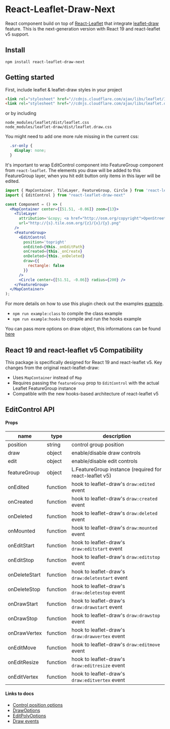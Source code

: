 # React-Leaflet-Draw-Next

React component build on top of [React-Leaflet](https://github.com/PaulLeCam/react-leaflet) that integrate [leaflet-draw](https://github.com/Leaflet/Leaflet.draw) feature. This is the next-generation version with React 19 and react-leaflet v5 support.

## Install

```
npm install react-leaflet-draw-next
```

## Getting started

First, include leaflet & leaflet-draw styles in your project
```html
<link rel="stylesheet" href="//cdnjs.cloudflare.com/ajax/libs/leaflet/1.7.1/leaflet.min.css"/>
<link rel="stylesheet" href="//cdnjs.cloudflare.com/ajax/libs/leaflet.draw/1.0.4/leaflet.draw.css"/>
```
or by including
```
node_modules/leaflet/dist/leaflet.css
node_modules/leaflet-draw/dist/leaflet.draw.css
```

You might need to add one more rule missing in the current css:
```css
  .sr-only {
    display: none;
  }
```

It's important to wrap EditControl component into FeatureGroup component from `react-leaflet`.
The elements you draw will be added to this FeatureGroup layer, when you hit edit button only items in this layer will be edited.

```jsx
import { MapContainer, TileLayer, FeatureGroup, Circle } from 'react-leaflet';
import { EditControl } from "react-leaflet-draw-next"

const Component = () => (
  <MapContainer center={[51.51, -0.06]} zoom={13}>
    <TileLayer
      attribution='&copy; <a href="http://osm.org/copyright">OpenStreetMap</a> contributors'
      url="http://{s}.tile.osm.org/{z}/{x}/{y}.png"
    />
    <FeatureGroup>
      <EditControl
        position='topright'
        onEdited={this._onEditPath}
        onCreated={this._onCreate}
        onDeleted={this._onDeleted}
        draw={{
          rectangle: false
        }}
      />
      <Circle center={[51.51, -0.06]} radius={200} />
    </FeatureGroup>
  </MapContainer>
);
```

For more details on how to use this plugin check out the examples [example](examples).
- `npm run example:class` to compile the class example
- `npm run example:hooks` to compile and run the hooks example

You can pass more options on draw object, this informations can be found [here](https://github.com/Leaflet/Leaflet.draw#user-content-example-leafletdraw-config)

## React 19 and react-leaflet v5 Compatibility

This package is specifically designed for React 19 and react-leaflet v5. Key changes from the original react-leaflet-draw:

- Uses `MapContainer` instead of `Map`
- Requires passing the `featureGroup` prop to `EditControl` with the actual Leaflet FeatureGroup instance
- Compatible with the new hooks-based architecture of react-leaflet v5

## EditControl API

#### Props

|name            |type                        |description                                           |
|----------------|----------------------------|------------------------------------------------------|
|position        |string                      |control group position                                |
|draw            |object <DrawOptions>        |enable/disable draw controls                          |
|edit            |object <EditPolyOptions>    |enable/disable edit controls                          |
|featureGroup    |object                      |L.FeatureGroup instance (required for react-leaflet v5)|
|onEdited        |function                    |hook to leaflet-draw's `draw:edited` event            |
|onCreated       |function                    |hook to leaflet-draw's `draw:created` event           |
|onDeleted       |function                    |hook to leaflet-draw's `draw:deleted` event           |
|onMounted       |function                    |hook to leaflet-draw's `draw:mounted` event           |
|onEditStart     |function                    |hook to leaflet-draw's `draw:editstart` event         |
|onEditStop      |function                    |hook to leaflet-draw's `draw:editstop` event          |
|onDeleteStart   |function                    |hook to leaflet-draw's `draw:deletestart` event       |
|onDeleteStop    |function                    |hook to leaflet-draw's `draw:deletestop` event        |
|onDrawStart     |function                    |hook to leaflet-draw's `draw:drawstart` event         |
|onDrawStop      |function                    |hook to leaflet-draw's `draw:drawstop` event          |
|onDrawVertex    |function                    |hook to leaflet-draw's `draw:drawvertex` event        |
|onEditMove      |function                    |hook to leaflet-draw's `draw:editmove` event          |
|onEditResize    |function                    |hook to leaflet-draw's `draw:editresize` event          |
|onEditVertex    |function                    |hook to leaflet-draw's `draw:editvertex` event          |

#### Links to docs

* [Control position options](http://leafletjs.com/reference.html#control-positions)
* [DrawOptions](https://leaflet.github.io/Leaflet.draw/docs/leaflet-draw-latest.html#drawoptions)
* [EditPolyOptions](https://leaflet.github.io/Leaflet.draw/docs/leaflet-draw-latest.html#editpolyoptions)
* [Draw events](https://leaflet.github.io/Leaflet.draw/docs/leaflet-draw-latest.html#l-draw-event)
